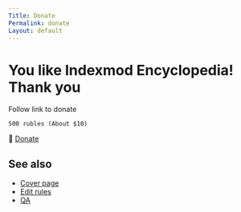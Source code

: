 ```yaml
---
Title: Donate
Permalink: donate
Layout: default
---
```


# You like Indexmod Encyclopedia! Thank you

Follow link to donate 

`500 rubles (About $10)`

🔵 [Donate](https://money.yandex.ru/to/41001208338566)

## See also

- [Cover page](index)
- [Edit rules](edit)
- [QA](qa)
